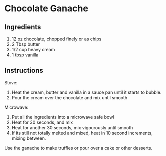 # Chocolate Ganache

## Ingredients

1. 12 oz chocolate, chopped finely or as chips
2. 2 Tbsp butter
3. 1/2 cup heavy cream
4. 1 tbsp vanilla

## Instructions

Stove:
1. Heat the cream, butter and vanilla in a sauce pan until it starts to bubble.
2. Pour the cream over the chocolate and mix until smooth

Microwave:

1. Put all the ingredients into a microwave safe bowl
2. Heat for 30 seconds, and mix
3. Heat for another 30 seconds, mix vigourously until smooth
4. If its still not totally melted and mixed, heat in 10 second increments,
mixing between.

Use the ganache to make truffles or pour over a cake or other desserts.
